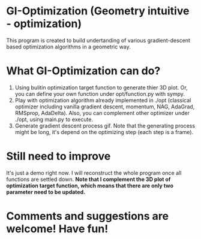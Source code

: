 # GI-Optimization (Geometry intuitive - optimization)
This program is created to build undertanding of various gradient-descent based optimization algorithms in a geometric way.

# What GI-Optimization can do?
1. Using bulitin optimization target function to generate thier 3D plot. Or, you can define your own function under opt/function.py with sympy.
2. Play with optimization algorithm already implemented in ./opt (classical optimizer including vanilla gradient descent, momentum, NAG, AdaGrad, RMSprop, AdaDelta). Also, you can complement other optimizer under ./opt, using main.py to execute.
3. Generate gradient descent process gif. Note that the generating process might be long, it's depend on the optimizing step (each step is a frame).

# Still need to improve
It's just a demo right now. I will reconstruct the whole program once all functions are settled down.
**Note that I complement the 3D plot of optimization target function, which means that there are only two parameter need to be updated.**

# Comments and suggestions are welcome! Have fun!

